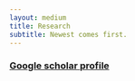 ```yaml
---
layout: medium
title: Research
subtitle: Newest comes first.
---
```


### [Google scholar profile](https://scholar.google.com/citations?hl=en&user=Gzal1y8AAAAJ)
<!-- 
### Graduate Publications
* Monisankha Pal, **Arindam Jati**, Raghuveer Peri, Chin-Cheng Hsu, Wael AbdAlmageed, Shrikanth Narayanan, _"Adversarial defense for deep speaker recognition using hybrid adversarial training"_, in ICASSP 2021. [arXiv preprint](https://arxiv.org/pdf/2010.16038.pdf)
* **Arindam Jati**, Chin-Cheng Hsu, Monisankha Pal, Raghuveer Peri, Wael AbdAlmageed, Shrikanth Narayanan, [_"Adversarial Attack and Defense Strategies for Deep Speaker Recognition Systems"_](https://doi.org/10.1016/j.csl.2021.101199), in Elsevier Computer Speech and Language. [arXiv preprint](https://arxiv.org/pdf/2008.07685.pdf) [pdf](https://sail.usc.edu/publications/files/Jati-CSL2021.pdf)
* **Arindam Jati**, Amrutha Nadarajan, Raghuveer Peri, Karel Mundnich, Tiantian Feng, Benjamin Girault, and Shrikanth Narayanan, [_"Temporal Dynamics of Workplace Acoustic Scenes: Egocentric Analysis and Prediction"_](https://ieeexplore.ieee.org/document/9319531), in IEEE/ACM Transactions on Audio, Speech, and Language Processing. [pdf](https://sail.usc.edu/publications/files/Jati-TASLP2021.pdf)
* Raghuveer Peri, Haoqi Li, Krishna Somandepalli, **Arindam Jati**, and Shrikanth Narayanan, _"An empirical analysis of information encoded in disentangled neural speaker representations"_, in Odyssey: The Speaker and Language Recognition Workshop, 2020. [arxiv preprint](https://arxiv.org/pdf/2002.03520.pdf)
* **Arindam Jati**, and Dimitra Emmanouilidou, [_"Supervised Deep Hashing for Efficient Audio Event Retrieval"_](https://www.microsoft.com/en-us/research/uploads/prod/2020/06/ICASSP2020_Efficient_Audio_Retrieval.pdf), in ICASSP 2020.
*	**Arindam Jati**, Amrutha Nadarajan, Karel Mundnich, and Shrikanth Narayanan, _"Characterizing dynamically varying acoustic scenes from egocentric audio recordings in workplace setting"_. [arXiv preprint](https://arxiv.org/pdf/1911.03843.pdf)
* Raghuveer Peri, Monisankha Pal, **Arindam Jati**, Krishna Somandepalli, and Shrikanth Narayanan, _"Robust speaker recognition using unsupervised adversarial invariance"_, in ICASSP 2020. [arXiv preprint](https://arxiv.org/pdf/1911.00940.pdf)
* **Arindam Jati**, Raghuveer Peri, Monisankha Pal, Tae Jin Park, Naveen Kumar, Ruchir Travadi, Panayiotis Georgiou and Shrikanth Narayanan, [_"Multi-task Discriminative Training of Hybrid DNN-TVM Model for Speaker Verification with Noisy and Far-Field Speech"_](https://www.isca-speech.org/archive/Interspeech_2019/pdfs/3010.pdf), in Interspeech 2019.
* Krishna Somandepalli, Naveen Kumar, **Arindam Jati**, Panayiotis Georgiou and Shrikanth Narayanan, [_"Multiview Shared Subspace Learning across Speakers and Speech Commands"_](https://www.isca-speech.org/archive/Interspeech_2019/pdfs/3130.pdf), in Interspeech 2019.
* **Arindam Jati**, Naveen Kumar, Ruxin Chen, and Panayiotis Georgiou1, [_"Hierarchy-Aware Loss Function on a Tree Structured Label Space for Audio Event Detection"_](https://ieeexplore.ieee.org/abstract/document/8682341), In Proceedings of IEEE International Conference on Audio, Speech and Signal Processing (ICASSP), Brighton, UK, 2019.
* **Arindam Jati** and Panayiotis Georgiou, [_"An Unsupervised Neural Prediction Framework for Learning Speaker Embeddings using Recurrent Neural Networks"_](https://www.isca-speech.org/archive/Interspeech_2018/pdfs/1363.pdf), In Proceedings of Interspeech, 2018.
* **Arindam Jati** and Panayiotis Georgiou, [_"Neural Predictive Coding using Convolutional Neural Networks towards Unsupervised Learning of Speaker Characteristics"_](https://ieeexplore.ieee.org/document/8733892), in IEEE/ACM Transactions on Audio, Speech, and Language Processing, vol. 27, no. 10, pp. 1577-1589, Oct. 2019. [arXiv preprint](https://arxiv.org/abs/1802.07860)
* **Arindam Jati**, Paula Williams, Brian Baucom, and Panayiotis Georgiou, [_"Towards Predicting Physiology from Speech During Stressful Conversations: Heart Rate and Respiratory Sinus Arrhythmia"_](https://ieeexplore.ieee.org/document/8461500), In Proceedings of IEEE International Conference on Audio, Speech and Signal Processing (ICASSP), Calgary, Alberta, Canada, 2018.
* **Arindam Jati** and Panayiotis Georgiou, [_"Speaker2Vec: Unsupervised Learning and Adaptation of a Speaker Manifold using Deep Neural Networks with an Evaluation on Speaker Segmentation"_](https://www.isca-speech.org/archive/Interspeech_2017/pdfs/1650.PDF), Proceedings of Interspeech, 2017.
* Md Nasir, **Arindam Jati**, Prashanth Gurunath Shivakumar, Sandeep Nallan Chakravarthula, and Panayiotis Georgiou, [_"Multimodal and Multiresolution Depression Detection from Speech and Facial Landmark Features"_](https://dl.acm.org/citation.cfm?id=2988261), Proceedings of the 6rd ACM International Workshop on Audio/Visual Emotion Challenge (AVEC). ACM, 2016.

### Undergrad Publications
* _"A novel segmentation approach for noisy medical images using Intuitionistic fuzzy divergence  with neighbourhood-based membership function"_, Journal of Microscopy, Wiley, 2014. **Arindam Jati**, Garima Singh, Subhranil Koley, Amit Konar, A. K. Ray, Chandan Chakraborty.
* _"Object-shape recognition by tactile image analysis using support vector machine"_, International Journal of Pattern Recognition and Artificial Intelligence, World Scientific, 2014. Anwesha Khasnobish,  **Arindam Jati**, Garima Singh, Amit Konar and D. N. Tibarewala.
* _"Automatic leukocyte nucleus segmentation by intuitionistic fuzzy divergence based thresholding"_, Micron, Elsevier, 2014. **Arindam Jati**, Garima Singh, Rashmi Mukherjee, Madhumala Ghosh, Amit Konar, Chandan Chakraborty, Atulya K. Nagar.
* _"Object-shape recognition and 3D reconstruction from tactile sensor images"_, Medical & Biological Engineering & Computing, Springer, 2014. Anwesha Khasnobish, Garima Singh, **Arindam Jati**, Amit Konar & D. N. Tibarewala.
* _"Object-shape recognition from tactile images using a feed-forward neural network"_, The International Joint Conference on Neural Networks (IJCNN), IEEE, 2012. Anwesha Khasnobish, **Arindam Jati**, Garima Singh, Saugat Bhattacharyya, Amit Konar, D. N. Tibarewala, Eunjin Kim, Atulya K. Nagar.
* _"A hybridisation of Improved Harmony Search and Bacterial Foraging for multirobot motion planning"_, IEEE Congress on Evolutionary Computation 2012: 1-8. **Arindam Jati**, Garima Singh, Pratyusha Rakshit, Amit Konar, Eunjin Kim, Atulya K. Nagar.
* _"The Role of Empirical Mode Decomposition on Emotion Classification Using Stimulated EEG Signals"_, International Conference on Advances in Computing and Information Technology (ACITY), 2012. Anwesha Khasnobish, Saugat Bhattacharyya, Garima Singh, **Arindam Jati**, Amit Konar, D. N. Tibarewala, R. Janarthanan.
* _"Object Shape Recognition from Tactile Images Using Regional Descriptors"_, Fourth World Congress on Nature and Biologically Inspired Computing (NaBIC), IEEE, 2012. Garima Singh, **Arindam Jati**, Anwesha Khasnobish, Saugat Bhattacharyya, Amit Konar, D. N. Tibarewala and Atulya Nagar.
* _"Negative emotion recognition from stimulated EEG signals"_, International Conference on  Computing Communication & Networking Technologies (ICCCNT), IEEE, 2012. Garima Singh, **Arindam Jati**, Anwesha Khasnobish , Saugat Bhattacharyya, Amit Konar, D. N. Tibarewala and R. Janarthanan.
* _"A Comparative Analysis of Emotion Recognition from Stimulated EEG Signals"_, Second International Conference on Soft Computing for Problem Solving (SocProS), December, 2012. Garima Singh,  **Arindam Jati**,  Anwesha Khasnobish,  Saugat Bhattacharyya,  Amit Konar, D. N Tibarewala, R Janarthanan.
* _"Object-shape classification and reconstruction from tactile images using image gradient"_, International Conference on Emerging Applications of Information Technology (EAIT), 2012. Garima Singh, Anwesha Khasnobish , **Arindam Jati**, Saugat Bhattacharyya, Amit Konar, D. N. Tibarewala and R. Janarthanan.
* _"Facial Action Point Based Emotion Recognition by Principal Component Analysis"_, The International Conference on Soft Computing for Problem Solving (SocProS), 2011. Anisha Halder, **Arindam Jati**, Garima Singh, Amit Konar, Aruna Chakraborty, Ramadoss Janarthanan.

### Presentations
* Williams, Paula G., Brian Baucom, **Arindam Jati**, and Panayiotis Georgiou. _"Physiological and Affective Responses to Stress Are Encoded in Vocal Acoustic Properties."_ In Psychosomatic Medicine, vol. 80, no. 3, pp. A96-A97. Two Commerce SQ, 2001 Market St, Philadelphia, PA 19103 USA: Lippincott Williams & Wilkins, 2018.
 -->
